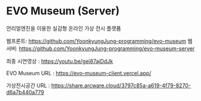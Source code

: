 # EVO Museum (Server) 
언리얼엔진을 이용한 실감형 온라인 가상 전시 플랫폼 

웹프론트: https://github.com/YoonkyungJung-programming/evo-museum
웹서버: https://github.com/YoonkyungJung-programming/evo-museum-server 

최종 시연영상 : https://youtu.be/gei87ajDdJk 

EVO Museum URL : https://evo-museum-client.vercel.app/ 

가상전시공간 URL : https://share.arcware.cloud/3797c85a-a619-4f79-8270-d6a7b440a779  

